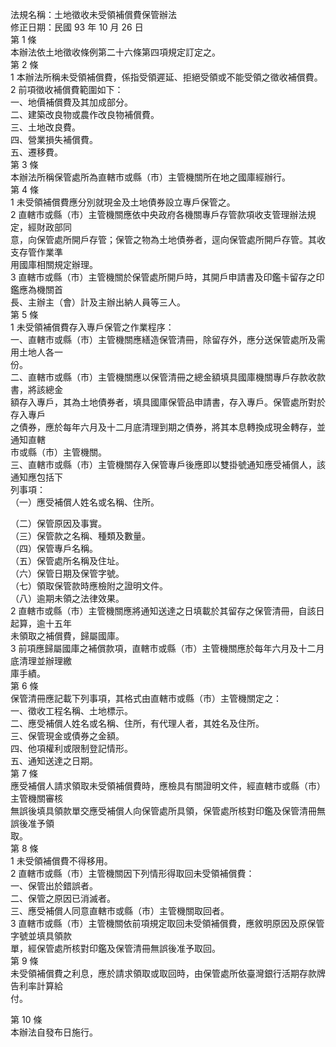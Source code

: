 法規名稱：土地徵收未受領補償費保管辦法  
修正日期：民國 93 年 10 月 26 日  
第 1 條  
本辦法依土地徵收條例第二十六條第四項規定訂定之。  
第 2 條  
1 本辦法所稱未受領補償費，係指受領遲延、拒絕受領或不能受領之徵收補償費。  
2 前項徵收補償費範圍如下：  
一、地價補償費及其加成部分。  
二、建築改良物或農作改良物補償費。  
三、土地改良費。  
四、營業損失補償費。  
五、遷移費。  
第 3 條  
本辦法所稱保管處所為直轄市或縣（市）主管機關所在地之國庫經辦行。  
第 4 條  
1 未受領補償費應分別就現金及土地債券設立專戶保管之。  
2 直轄市或縣（市）主管機關應依中央政府各機關專戶存管款項收支管理辦法規定，經財政部同  
意，向保管處所開戶存管；保管之物為土地債券者，逕向保管處所開戶存管。其收支存管作業準  
用國庫相關規定辦理。  
3 直轄市或縣（市）主管機關於保管處所開戶時，其開戶申請書及印鑑卡留存之印鑑應為機關首  
長、主辦主（會）計及主辦出納人員等三人。  
第 5 條  
1 未受領補償費存入專戶保管之作業程序：  
一、直轄市或縣（市）主管機關應繕造保管清冊，除留存外，應分送保管處所及需用土地人各一  
份。  
二、直轄市或縣（市）主管機關應以保管清冊之總金額填具國庫機關專戶存款收款書，將該總金  
額存入專戶，其為土地債券者，填具國庫保管品申請書，存入專戶。保管處所對於存入專戶  
之債券，應於每年六月及十二月底清理到期之債券，將其本息轉換成現金轉存，並通知直轄  
市或縣（市）主管機關。  
三、直轄市或縣（市）主管機關存入保管專戶後應即以雙掛號通知應受補償人，該通知應包括下  
列事項：  
（一）應受補償人姓名或名稱、住所。  


（二）保管原因及事實。  
（三）保管款之名稱、種類及數量。  
（四）保管專戶名稱。  
（五）保管處所名稱及住址。  
（六）保管日期及保管字號。  
（七）領取保管款時應檢附之證明文件。  
（八）逾期未領之法律效果。  
2 直轄市或縣（市）主管機關應將通知送達之日填載於其留存之保管清冊，自該日起算，逾十五年  
未領取之補償費，歸屬國庫。  
3 前項應歸屬國庫之補償款項，直轄市或縣（市）主管機關應於每年六月及十二月底清理並辦理繳  
庫手績。  
第 6 條  
保管清冊應記載下列事項，其格式由直轄市或縣（市）主管機關定之：  
一、徵收工程名稱、土地標示。  
二、應受補償人姓名或名稱、住所，有代理人者，其姓名及住所。  
三、保管現金或債券之金額。  
四、他項權利或限制登記情形。  
五、通知送達之日期。  
第 7 條  
應受補償人請求領取未受領補償費時，應檢具有關證明文件，經直轄市或縣（市）主管機關審核  
無誤後填具領款單交應受補償人向保管處所具領，保管處所核對印鑑及保管清冊無誤後准予領  
取。  
第 8 條  
1 未受領補償費不得移用。  
2 直轄市或縣（市）主管機關因下列情形得取回未受領補償費：  
一、保管出於錯誤者。  
二、保管之原因已消滅者。  
三、應受補償人同意直轄市或縣（市）主管機關取回者。  
3 直轄市或縣（市）主管機關依前項規定取回未受領補償費，應敘明原因及原保管字號並填具領款  
單，經保管處所核對印鑑及保管清冊無誤後准予取回。  
第 9 條  
未受領補償費之利息，應於請求領取或取回時，由保管處所依臺灣銀行活期存款牌告利率計算給  
付。  


第 10 條  
本辦法自發布日施行。  



